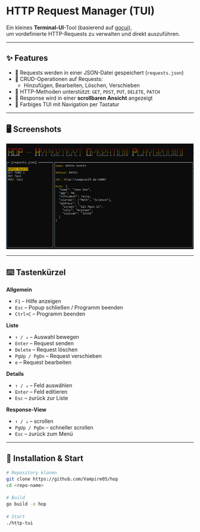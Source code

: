 # HTTP Request Manager (TUI)

Ein kleines **Terminal-UI**-Tool (basierend auf [gocui](https://github.com/jroimartin/gocui)),  
um vordefinierte HTTP-Requests zu verwalten und direkt auszuführen.

---

## ✨ Features

- 📂 Requests werden in einer JSON-Datei gespeichert (`requests.json`)
- 📝 CRUD-Operationen auf Requests:
  - Hinzufügen, Bearbeiten, Löschen, Verschieben
- 📡 HTTP-Methoden unterstützt: `GET`, `POST`, `PUT`, `DELETE`, `PATCH`
- 📜 Response wird in einer **scrollbaren Ansicht** angezeigt
- 🎨 Farbiges TUI mit Navigation per Tastatur

---

## 🖥️ Screenshots

![Screenshot vom TUI](screenshot.png)


---

## ⌨️ Tastenkürzel

**Allgemein**
- `F1` – Hilfe anzeigen
- `Esc` – Popup schließen / Programm beenden
- `Ctrl+C` – Programm beenden

**Liste**
- `↑ / ↓` – Auswahl bewegen
- `Enter` – Request senden
- `Delete` – Request löschen
- `PgUp / PgDn` – Request verschieben
- `e` – Request bearbeiten

**Details**
- `↑ / ↓` – Feld auswählen
- `Enter` – Feld editieren
- `Esc` – zurück zur Liste

**Response-View**
- `↑ / ↓` – scrollen
- `PgUp / PgDn` – schneller scrollen
- `Esc` – zurück zum Menü

---

## 🚀 Installation & Start

```bash
# Repository klonen
git clone https://github.com/Vampire05/hop
cd <repo-name>

# Build
go build -o hop

# Start
./http-tui

